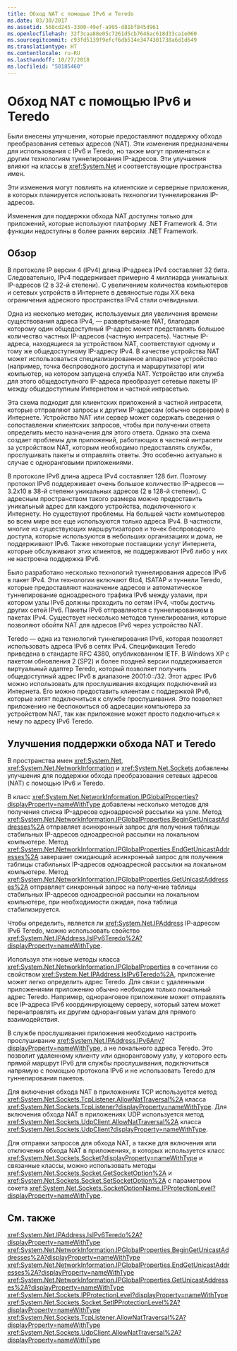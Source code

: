 ```yaml
---
title: Обход NAT с помощью IPv6 и Teredo
ms.date: 03/30/2017
ms.assetid: 568cd245-3300-49ef-a995-d81bf845d961
ms.openlocfilehash: 32f3caa88e05c7261d5cb7646ac618d33ca1e060
ms.sourcegitcommit: c93fd5139f9efcf6db514e3474301738a6d1d649
ms.translationtype: HT
ms.contentlocale: ru-RU
ms.lasthandoff: 10/27/2018
ms.locfileid: "50185460"
---
```

# <a name="nat-traversal-using-ipv6-and-teredo"></a>Обход NAT с помощью IPv6 и Teredo
Были внесены улучшения, которые предоставляют поддержку обхода преобразования сетевых адресов (NAT). Эти изменения предназначены для использования с IPv6 и Teredo, но также могут применяться к другим технологиям туннелирования IP-адресов. Эти улучшения влияют на классы в <xref:System.Net> и соответствующие пространства имен.  
  
 Эти изменения могут повлиять на клиентские и серверные приложения, в которых планируется использовать технологии туннелирования IP-адресов.  
  
 Изменения для поддержки обхода NAT доступны только для приложений, которые используют платформу .NET Framework 4. Эти функции недоступны в более ранних версиях .NET Framework.  
  
## <a name="overview"></a>Обзор  
 В протоколе IP версии 4 (IPv4) длина IP-адреса IPv4 составляет 32 бита. Следовательно, IPv4 поддерживает примерно 4 миллиарда уникальных IP-адресов (2 в 32-й степени). С увеличением количества компьютеров и сетевых устройств в Интернете в девяностые годы XX века ограничения адресного пространства IPv4 стали очевидными.  
  
 Одна из несколько методик, используемых для увеличения времени существования адреса IPv4, — развертывание NAT, благодаря которому один общедоступный IP-адрес может представлять большое количество частных IP-адресов (частную интрасеть). Частные IP-адреса, находящиеся за устройством NAT, соответствуют одному и тому же общедоступному IP-адресу IPv4. В качестве устройства NAT может использоваться специализированное аппаратное устройство (например, точка беспроводного доступа и маршрутизатор) или компьютер, на котором запущена служба NAT. Устройство или служба для этого общедоступного IP-адреса преобразует сетевые пакеты IP между общедоступным Интернетом и частной интрасетью.  
  
 Эта схема подходит для клиентских приложений в частной интрасети, которые отправляют запросы к другим IP-адресам (обычно серверам) в Интернете. Устройство NAT или сервер может содержать сведения о сопоставлении клиентских запросов, чтобы при получении ответа определить место назначения для этого ответа. Однако эта схема создает проблемы для приложений, работающих в частной интрасети за устройством NAT, которым необходимо предоставлять службы, прослушивать пакеты и отправлять ответы. Это особенно актуально в случае с одноранговыми приложениями.  
  
 В протоколе IPv6 длина адреса IPv4 составляет 128 бит. Поэтому протокол IPv6 поддерживает очень большое количество IP-адресов — 3.2x10 в 38-й степени уникальных адресов (2 в 128-й степени). С адресным пространством такого размера можно предоставить уникальный адрес для каждого устройства, подключенного к Интернету. Но существуют проблемы. На большей части компьютеров во всем мире все еще используются только адреса IPv4. В частности, многие из существующих маршрутизаторов и точек беспроводного доступа, которые используются в небольших организациях и дома, не поддерживают IPv6. Также некоторые поставщики услуг Интернета, которые обслуживают этих клиентов, не поддерживают IPv6 либо у них не настроена поддержка IPv6.  
  
 Было разработано несколько технологий туннелирования адресов IPv6 в пакет IPv4. Эти технологии включают 6to4, ISATAP и туннели Teredo, которые предоставляют назначение адресов и автоматическое туннелирование одноадресного трафика IPv6 между узлами, при котором узлы IPv6 должны проходить по сетям IPv4, чтобы достичь других сетей IPv6. Пакеты IPv6 отправляются c туннелированием в пакетах IPv4. Существует несколько методов туннелирования, которые позволяют обойти NAT для адресов IPv6 через устройство NAT.  
  
 Teredo — одна из технологий туннелирования IPv6, которая позволяет использовать адреса IPv6 в сетях IPv4. Спецификация Teredo приведена в стандарте RFC 4380, опубликованном IETF. В Windows XP с пакетом обновления 2 (SP2) и более поздней версии поддерживается виртуальный адаптер Teredo, который позволяет получить общедоступный адрес IPv6 в диапазоне 2001:0::/32. Этот адрес IPv6 можно использовать для прослушивания входящих подключений из Интернета. Его можно предоставить клиентам с поддержкой IPv6, которые хотят подключиться к службе прослушивания. Это позволяет приложению не беспокоиться об адресации компьютера за устройством NAT, так как приложение может просто подключиться к нему по адресу IPv6 Teredo.  
  
## <a name="enhancements-to-support-nat-traversal-and-teredo"></a>Улучшения поддержки обхода NAT и Teredo  
 В пространства имен <xref:System.Net>, <xref:System.Net.NetworkInformation> и <xref:System.Net.Sockets> добавлены улучшения для поддержки обхода преобразования сетевых адресов (NAT) с помощью IPv6 и Teredo.  
  
 В класс <xref:System.Net.NetworkInformation.IPGlobalProperties?displayProperty=nameWithType> добавлены несколько методов для получения списка IP-адресов одноадресной рассылки на узле. Метод <xref:System.Net.NetworkInformation.IPGlobalProperties.BeginGetUnicastAddresses%2A> отправляет асинхронный запрос для получения таблицы стабильных IP-адресов одноадресной рассылки на локальном компьютере. Метод <xref:System.Net.NetworkInformation.IPGlobalProperties.EndGetUnicastAddresses%2A> завершает ожидающий асинхронный запрос для получения таблицы стабильных IP-адресов одноадресной рассылки на локальном компьютере. Метод <xref:System.Net.NetworkInformation.IPGlobalProperties.GetUnicastAddresses%2A> отправляет синхронный запрос на получение таблицы стабильных IP-адресов одноадресной рассылки на локальном компьютере, при необходимости ожидая, пока таблица стабилизируется.  
  
 Чтобы определить, является ли <xref:System.Net.IPAddress> IP-адресом IPv6 Teredo, можно использовать свойство <xref:System.Net.IPAddress.IsIPv6Teredo%2A?displayProperty=nameWithType>.  
  
 Используя эти новые методы класса <xref:System.Net.NetworkInformation.IPGlobalProperties> в сочетании со свойством <xref:System.Net.IPAddress.IsIPv6Teredo%2A>, приложение может легко определить адрес Teredo. Для связи с удаленными приложениями приложению обычно необходим только локальный адрес Teredo. Например, одноранговое приложение может отправлять все IP-адреса IPv6 координирующему серверу, который затем может перенаправлять их другим одноранговым узлам для прямого взаимодействия.  
  
 В службе прослушивания приложения необходимо настроить прослушивание <xref:System.Net.IPAddress.IPv6Any?displayProperty=nameWithType>, а не локального адреса Teredo. Это позволит удаленному клиенту или одноранговому узлу, у которого есть прямой маршрут IPv6 для службы прослушивания, подключиться напрямую с помощью протокола IPv6 и не использовать Teredo для туннелирования пакетов.  
  
 Для включения обхода NAT в приложениях TCP используется метод <xref:System.Net.Sockets.TcpListener.AllowNatTraversal%2A> класса <xref:System.Net.Sockets.TcpListener?displayProperty=nameWithType>. Для включения обхода NAT в приложениях UDP используется метод <xref:System.Net.Sockets.UdpClient.AllowNatTraversal%2A> класса <xref:System.Net.Sockets.UdpClient?displayProperty=nameWithType>.  
  
 Для отправки запросов для обхода NAT, а также для включения или отключения обхода NAT в приложениях, в которых используется класс <xref:System.Net.Sockets.Socket?displayProperty=nameWithType> и связанные классы, можно использовать методы <xref:System.Net.Sockets.Socket.GetSocketOption%2A> и <xref:System.Net.Sockets.Socket.SetSocketOption%2A> с параметром сокета <xref:System.Net.Sockets.SocketOptionName.IPProtectionLevel?displayProperty=nameWithType>.  
  
## <a name="see-also"></a>См. также  
 <xref:System.Net.IPAddress.IsIPv6Teredo%2A?displayProperty=nameWithType>  
 <xref:System.Net.NetworkInformation.IPGlobalProperties.BeginGetUnicastAddresses%2A?displayProperty=nameWithType>  
 <xref:System.Net.NetworkInformation.IPGlobalProperties.EndGetUnicastAddresses%2A?displayProperty=nameWithType>  
 <xref:System.Net.NetworkInformation.IPGlobalProperties.GetUnicastAddresses%2A?displayProperty=nameWithType>  
 <xref:System.Net.Sockets.IPProtectionLevel?displayProperty=nameWithType>  
 <xref:System.Net.Sockets.Socket.SetIPProtectionLevel%2A?displayProperty=nameWithType>  
 <xref:System.Net.Sockets.TcpListener.AllowNatTraversal%2A?displayProperty=nameWithType>  
 <xref:System.Net.Sockets.UdpClient.AllowNatTraversal%2A?displayProperty=nameWithType>
